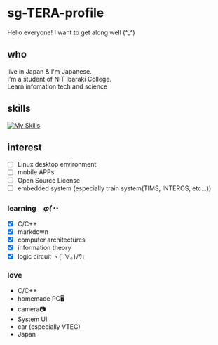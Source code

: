 # sg-TERA-profile
Hello everyone! I want to get along well (^_^)

## who
live in Japan & I'm Japanese.  
I'm a student of NIT Ibaraki College.  
Learn infomation tech and science  

## skills
[![My Skills](https://skillicons.dev/icons?i=c,md)](https://skillicons.dev)

## interest
- [ ] Linux desktop environment
- [ ] mobile APPs
- [ ] Open Source License
- [ ] embedded system (especially train system(TIMS, INTEROS, etc...))

### learning　_φ(･_･
- [x] C/C++
- [x] markdown
- [x] computer architectures
- [x] information theory
- [x] logic circuit ヽ(ﾟ∀｡)ﾉｳｪ

### love
- C/C++
- homemade PC🖥
- camera📷
- System UI
- car (especially VTEC)
- Japan 
